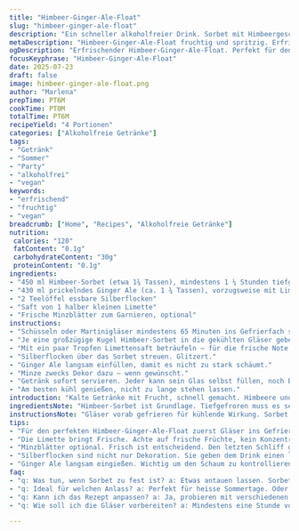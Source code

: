 ```yaml
---
title: "Himbeer-Ginger-Ale-Float"
slug: "himbeer-ginger-ale-float"
description: "Ein schneller alkoholfreier Drink. Sorbet mit Himbeergeschmack kombiniert mit Ginger Ale und einem besonderen Kniff. Goldflocken über dem Eisschnee. Kühl servieren. Fruchtig, spritzig, mit leichtem Limettengeschmack. Vegetarisch, vegan, frei von Allergenen wie Nüssen, Gluten, Eiern, Milchprodukten und Laktose. Vier Portionen. Kleine Änderungen bei Zutatenmengen für Balance und Spannung. Einfach zuzubereiten, kein Kochen. Erfrischendes Getränk für jeden Anlass."
metaDescription: "Himbeer-Ginger-Ale-Float fruchtig und spritzig. Erfrischende Sommergetränk mit Himbeersorbet und Ginger Ale."
ogDescription: "Erfrischender Himbeer-Ginger-Ale-Float. Perfekt für den Garten. Prickelnd und fruchtig. Einfach nachzubereiten ohne Kochen."
focusKeyphrase: "Himbeer-Ginger-Ale-Float"
date: 2025-07-23
draft: false
image: himbeer-ginger-ale-float.png
author: "Marlena"
prepTime: PT6M
cookTime: PT0M
totalTime: PT6M
recipeYield: "4 Portionen"
categories: ["Alkoholfreie Getränke"]
tags:
- "Getränk"
- "Sommer"
- "Party"
- "alkoholfrei"
- "vegan"
keywords:
- "erfrischend"
- "fruchtig"
- "vegan"
breadcrumb: ["Home", "Recipes", "Alkoholfreie Getränke"]
nutrition: 
 calories: "120"
 fatContent: "0.1g"
 carbohydrateContent: "30g"
 proteinContent: "0.1g"
ingredients:
- "450 ml Himbeer-Sorbet (etwa 1¾ Tassen), mindestens 1 ¼ Stunden tiefgekühlt"
- "430 ml prickelndes Ginger Ale (ca. 1 ¾ Tassen), vorzugsweise mit Limettenaroma"
- "2 Teelöffel essbare Silberflocken"
- "Saft von 1 halber kleinen Limette"
- "Frische Minzblätter zum Garnieren, optional"
instructions:
- "Schüsseln oder Martinigläser mindestens 65 Minuten ins Gefrierfach stellen."
- "Je eine großzügige Kugel Himbeer-Sorbet in die gekühlten Gläser geben."
- "Mit ein paar Tropfen Limettensaft beträufeln – für die frische Note."
- "Silberflocken über das Sorbet streuen. Glitzert."
- "Ginger Ale langsam einfüllen, damit es nicht zu stark schäumt."
- "Minze zwecks Dekor dazu – wenn gewünscht."
- "Getränk sofort servieren. Jeder kann sein Glas selbst füllen, noch Bubbel da."
- "Am besten kühl genießen, nicht zu lange stehen lassen."
introduction: "Kalte Getränke mit Frucht, schnell gemacht. Himbeere und Ginger Ale. Kohlensäure macht es lebendig. Sorbet unterkühlt, prickelt beim Kontakt mit dem spritzigen Ale. Nicht süß, sondern frisch und herb. Silberflocken funkeln auf der Oberfläche, Edel. Limette bringt Spannung rein, nicht zu dominant. Einfach die Kugel ins Glas, aufgießen, fertig. Jeder darf selbst mischen, mag das Ritual. Für den heißen Tag, der im Garten endet. Oder als kleiner Aperitif ohne Alkohol. Schnell, klar. Wenige Zutaten, kleine Dreher. Nuss-, Gluten-, Milchfrei. Auch vegan. Leicht und erfrischend. Nicht zu kompliziert. Verleiht dem simplen Drink eleganten Touch. Passt zu fast allem."
ingredientsNote: "Himbeer-Sorbet ist Grundlage. Tiefgefroren muss es sein, einfache Kugeln formen. Kein Eisblock, sonst schmilzt es nicht richtig. Ginger Ale bevorzugt mit Limettenaroma, passt besser als das neutrale Original. Lässt die Röstaromen von Ingwer und Citrus harmonieren. Silber- oder Goldflocken sind ein Eyecatcher, essbar und unbedenklich. Limettensaft macht säuerlichen Kontrast, verhindert zu süße Note. Minze optional, darf frisch und grün sein, gibt das Aroma den letzten Schliff. Mengen leicht reduziert, damit der Drink nicht überladen wirkt. Pro Person etwa 110 ml Sorbet reicht, sonst ertrinkt das Aroma. Flüssigkeit behutsam dazu geben, zuviel lässt Sorbet schmelzen. Alles kalt halten, besser als Zimmertemperatur."
instructionsNote: "Gläser vorab gefrieren für kühlende Wirkung. Sorbet in Kugeln abstechen, nicht zerdrücken. Limettensaft vorsichtig auf das Sorbet träufeln, damit er nicht sofort versinkt. Silberflocken mit Fingerspitzen dosieren, sieht dann natürlicher aus. Ginger Ale langsam gießen, Schaum regulieren. Minze direkt vor dem Servieren ins Glas oder daneben legen. Das eigene Eingießen macht Spaß, passt zum Event. Sofort genießen, Sorbet zergeht sonst zu schnell. Nicht umrühren, damit die Texturen sich vermischen, wenn gewünscht, separat trinken. Bleibt erfrischend spritzig bis zum letzten Schluck. Keine Hitzeeinwirkung, alles kalt. Spiel mit Prickeln, Eis und Frucht. So schmeckt Sommer."
tips:
- "Für den perfekten Himbeer-Ginger-Ale-Float zuerst Gläser ins Gefrierfach für eine Stunde. Kalte Gläser helfen dem Drink frisch zu bleiben. Kleinere Details wie Temperatur beeinflussen Geschmack stark."
- "Die Limette bringt Frische. Achte auf frische Früchte, kein Konzentratsaft. Limettensaft vor dem Servieren direkt auf das Sorbet träufeln. Das sorgt für einen knackigen Kontrast. Mische gut, aber halte die Texturen."
- "Minzblätter optional. Frisch ist entscheidend. Den letzten Schliff gibt ein Minzzweig. Schmeckt besser und sieht gut aus. Aber nur frisch, kein getrocknetes Zeug. Bringt zusätzlich Aroma mit sich."
- "Silberflocken sind nicht nur Dekoration. Sie geben dem Drink einen luxuriösen Touch. Achtung beim Streuen. Dosierung wichtig. Zu viel könnte überladen wirken. Es soll funkelnd sein, nicht ein Schnee von Flitter."
- "Ginger Ale langsam eingießen. Wichtig um den Schaum zu kontrollieren. Zu viel Schaum bedeutet, dass das Getränk beim Servieren überläuft. Achte darauf, auch die Kohlensäure bleibt länger erhalten. Das Prickeln ist essenziell für das Erlebnis."
faq:
- "q: Was tun, wenn Sorbet zu fest ist? a: Etwas antauen lassen. Sorbet aufwärmen durch Raumtemperatur. Nur ein paar Minuten. Dann Kugeln besser formen."
- "q: Ideal für welchen Anlass? a: Perfekt für heisse Sommertage. Oder als erfrischender Aperitif. Gartenpartys sind ideal. Für Familienfeiern auch gut."
- "q: Kann ich das Rezept anpassen? a: Ja, probieren mit verschiedenen Sorbets. Zitrusfrüchte zum Beispiel. Oder sogar andere Aromen. Ginger Ale mit anderen Geschmäckern funktioniert ebenso."
- "q: Wie soll ich die Gläser vorbereiten? a: Mindestens eine Stunde vorab ins Gefrierfach. Kalt ist wichtig. Alles bleibt frisch und vieles wird besser temperiert so."

---
```

